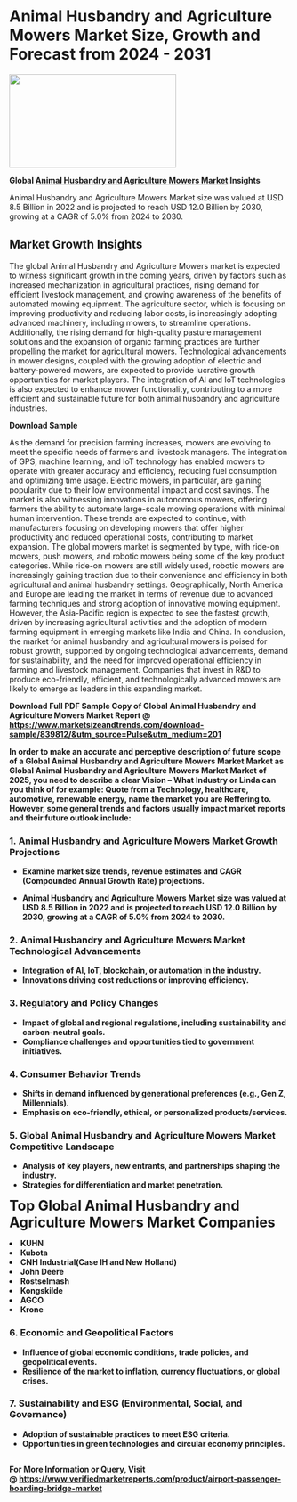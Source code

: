 <H1>Animal Husbandry and Agriculture Mowers Market Size, Growth and Forecast from 2024 - 2031</H1><img class="aligncenter size-medium wp-image-584254" src="https://thirdeyenews.in/wp-content/uploads/2024/09/Global-Market-Research-300x168.jpeg" alt="" width="300" height="168" /><p><strong>Global&nbsp;<a href="https://www.marketsizeandtrends.com/download-sample/839812/&amp;utm_source=Pulse&amp;utm_medium=201">Animal Husbandry and Agriculture Mowers Market</a> Insights</strong></p><p>Animal Husbandry and Agriculture Mowers Market size was valued at USD 8.5 Billion in 2022 and is projected to reach USD 12.0 Billion by 2030, growing at a CAGR of 5.0% from 2024 to 2030.</p><p><h2>Market Growth Insights</h2> <p>The global Animal Husbandry and Agriculture Mowers market is expected to witness significant growth in the coming years, driven by factors such as increased mechanization in agricultural practices, rising demand for efficient livestock management, and growing awareness of the benefits of automated mowing equipment. The agriculture sector, which is focusing on improving productivity and reducing labor costs, is increasingly adopting advanced machinery, including mowers, to streamline operations. Additionally, the rising demand for high-quality pasture management solutions and the expansion of organic farming practices are further propelling the market for agricultural mowers. Technological advancements in mower designs, coupled with the growing adoption of electric and battery-powered mowers, are expected to provide lucrative growth opportunities for market players. The integration of AI and IoT technologies is also expected to enhance mower functionality, contributing to a more efficient and sustainable future for both animal husbandry and agriculture industries.</p> <p><strong>Download Sample</strong></p> <p>As the demand for precision farming increases, mowers are evolving to meet the specific needs of farmers and livestock managers. The integration of GPS, machine learning, and IoT technology has enabled mowers to operate with greater accuracy and efficiency, reducing fuel consumption and optimizing time usage. Electric mowers, in particular, are gaining popularity due to their low environmental impact and cost savings. The market is also witnessing innovations in autonomous mowers, offering farmers the ability to automate large-scale mowing operations with minimal human intervention. These trends are expected to continue, with manufacturers focusing on developing mowers that offer higher productivity and reduced operational costs, contributing to market expansion. The global mowers market is segmented by type, with ride-on mowers, push mowers, and robotic mowers being some of the key product categories. While ride-on mowers are still widely used, robotic mowers are increasingly gaining traction due to their convenience and efficiency in both agricultural and animal husbandry settings. Geographically, North America and Europe are leading the market in terms of revenue due to advanced farming techniques and strong adoption of innovative mowing equipment. However, the Asia-Pacific region is expected to see the fastest growth, driven by increasing agricultural activities and the adoption of modern farming equipment in emerging markets like India and China. In conclusion, the market for animal husbandry and agricultural mowers is poised for robust growth, supported by ongoing technological advancements, demand for sustainability, and the need for improved operational efficiency in farming and livestock management. Companies that invest in R&D to produce eco-friendly, efficient, and technologically advanced mowers are likely to emerge as leaders in this expanding market.</p> <p><strong></p><p><span class=""><strong>Download Full PDF Sample Copy of Global Animal Husbandry and Agriculture Mowers Market Report</strong> @ <a href="https://www.marketsizeandtrends.com/download-sample/839812/&amp;utm_source=Pulse&amp;utm_medium=201" target="_blank">https://www.marketsizeandtrends.com/download-sample/839812/&amp;utm_source=Pulse&amp;utm_medium=201</a></span></p><p>In order to make an accurate and perceptive description of future scope of a Global&nbsp;Animal Husbandry and Agriculture Mowers Market Market as Global&nbsp;Animal Husbandry and Agriculture Mowers Market Market of 2025, you need to describe a clear Vision &ndash; What Industry or Linda can you think of for example: Quote from a Technology, healthcare, automotive, renewable energy, name the market you are Reffering to. However, some general trends and factors usually impact market reports and their future outlook include:</p><h3>1.&nbsp;<strong>Animal Husbandry and Agriculture Mowers Market Growth Projections</strong></h3><ul><li>Examine market size trends, revenue estimates and CAGR (Compounded Annual Growth Rate) projections.</li><li><p>Animal Husbandry and Agriculture Mowers Market size was valued at USD 8.5 Billion in 2022 and is projected to reach USD 12.0 Billion by 2030, growing at a CAGR of 5.0% from 2024 to 2030.</p></li></ul><h3>2.&nbsp;<strong>Animal Husbandry and Agriculture Mowers Market Technological Advancements</strong></h3><ul><li>Integration of AI, IoT, blockchain, or automation in the industry.</li><li>Innovations driving cost reductions or improving efficiency.</li></ul><h3>3.&nbsp;<strong>Regulatory and Policy Changes</strong></h3><ul><li>Impact of global and regional regulations, including sustainability and carbon-neutral goals.</li><li>Compliance challenges and opportunities tied to government initiatives.</li></ul><h3>4.&nbsp;<strong>Consumer Behavior Trends</strong></h3><ul><li>Shifts in demand influenced by generational preferences (e.g., Gen Z, Millennials).</li><li>Emphasis on eco-friendly, ethical, or personalized products/services.</li></ul><h3>5.&nbsp;<strong>Global Animal Husbandry and Agriculture Mowers Market Competitive Landscape</strong></h3><ul><li>Analysis of key players, new entrants, and partnerships shaping the industry.</li><li>Strategies for differentiation and market penetration.</li></ul><p data-pm-slice="1 1 []"><span style="color: inherit; font-family: inherit; font-size: 25px;">Top Global Animal Husbandry and Agriculture Mowers Market Companies</span></p><div class="" data-test-id=""><p><li>KUHN</li><li> Kubota</li><li> CNH Industrial(Case IH and New Holland)</li><li> John Deere</li><li> Rostselmash</li><li> Kongskilde</li><li> AGCO</li><li> Krone</li></p></div><h3>6.&nbsp;<strong>Economic and Geopolitical Factors</strong></h3><ul><li>Influence of global economic conditions, trade policies, and geopolitical events.</li><li>Resilience of the market to inflation, currency fluctuations, or global crises.</li></ul><h3>7.&nbsp;<strong>Sustainability and ESG (Environmental, Social, and Governance)</strong></h3><ul><li>Adoption of sustainable practices to meet ESG criteria.</li><li>Opportunities in green technologies and circular economy principles.</li></ul><h2><strong style="font-size: 14px;">For More Information or Query, Visit @&nbsp;</strong><a style="background-color: #ffffff; font-size: 14px;" href="https://www.marketsizeandtrends.com/report/animal-husbandry-and-agriculture-mowers-market/" target="_blank">https://www.verifiedmarketreports.com/product/airport-passenger-boarding-bridge-market</a></h2>
